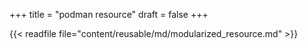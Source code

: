 +++
title = "podman resource"
draft = false
+++

{{< readfile file="content/reusable/md/modularized_resource.md" >}}
